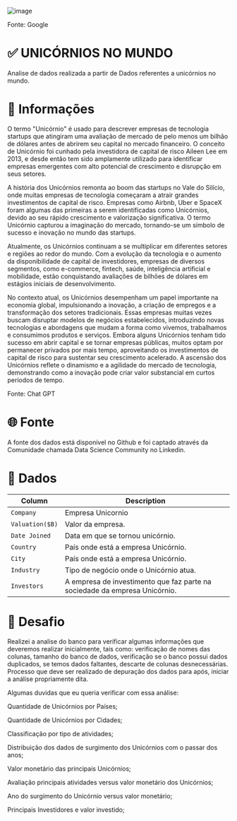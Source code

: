 ![image](https://github.com/LerinaMM/unicorn_data_analysis/assets/83770121/7685bd99-2cf2-41ab-a3de-e7d2b720d91a)

Fonte: Google

# ✅ UNICÓRNIOS NO MUNDO

Analise de dados realizada a partir de Dados referentes a unicórnios no mundo.

# 📖 Informações

O termo "Unicórnio" é usado para descrever empresas de tecnologia startups que atingiram uma avaliação de mercado de pelo menos um bilhão de dólares antes de abrirem seu capital no mercado financeiro. O conceito de Unicórnio foi cunhado pela investidora de capital de risco Aileen Lee em 2013, e desde então tem sido amplamente utilizado para identificar empresas emergentes com alto potencial de crescimento e disrupção em seus setores.

A história dos Unicórnios remonta ao boom das startups no Vale do Silício, onde muitas empresas de tecnologia começaram a atrair grandes investimentos de capital de risco. Empresas como Airbnb, Uber e SpaceX foram algumas das primeiras a serem identificadas como Unicórnios, devido ao seu rápido crescimento e valorização significativa. O termo Unicórnio capturou a imaginação do mercado, tornando-se um símbolo de sucesso e inovação no mundo das startups.

Atualmente, os Unicórnios continuam a se multiplicar em diferentes setores e regiões ao redor do mundo. Com a evolução da tecnologia e o aumento da disponibilidade de capital de investidores, empresas de diversos segmentos, como e-commerce, fintech, saúde, inteligência artificial e mobilidade, estão conquistando avaliações de bilhões de dólares em estágios iniciais de desenvolvimento.

No contexto atual, os Unicórnios desempenham um papel importante na economia global, impulsionando a inovação, a criação de empregos e a transformação dos setores tradicionais. Essas empresas muitas vezes buscam disruptar modelos de negócios estabelecidos, introduzindo novas tecnologias e abordagens que mudam a forma como vivemos, trabalhamos e consumimos produtos e serviços. Embora alguns Unicórnios tenham tido sucesso em abrir capital e se tornar empresas públicas, muitos optam por permanecer privados por mais tempo, aproveitando os investimentos de capital de risco para sustentar seu crescimento acelerado. A ascensão dos Unicórnios reflete o dinamismo e a agilidade do mercado de tecnologia, demonstrando como a inovação pode criar valor substancial em curtos períodos de tempo.

Fonte: Chat GPT

# 🌐 Fonte

A fonte dos dados está disponível no Github e foi captado através da Comunidade chamada Data Science Community no Linkedin.

# 💾 Dados

| Column     | Description              |
|------------|--------------------------|
| `Company` | Empresa Unicornio |
| `Valuation($B)` | Valor da empresa. |
| `Date Joined` | Data em que se tornou unicórnio. |
| `Country` | País onde está a empresa Unicórnio. |
| `City` | País onde está a empresa Unicórnio. |
| `Industry` | Tipo de negócio onde o Unicórnio atua. |
| `Investors` | A empresa de investimento que faz parte na sociedade da empresa Unicórnio. |

# 🧾 Desafio 

Realizei a analise do banco para verificar algumas informações que deveremos realizar inicialmente, tais como: verificação de nomes das colunas, tamanho do banco de dados, verificação se o banco possui dados duplicados, se temos dados faltantes, descarte de colunas desnecessárias. Processo que deve ser realizado de depuração dos dados para após, iniciar a análise propriamente dita.

Algumas duvidas que eu queria verificar com essa análise:

Quantidade de Unicórnios por Países;

Quantidade de Unicórnios por Cidades;

Classificação por tipo de atividades;

Distribuição dos dados de surgimento dos Unicórnios com o passar dos anos;

Valor monetário das principais Unicórnios;

Avaliação principais atividades versus valor monetário dos Unicórnios;

Ano do surgimento do Unicórnio versus valor monetário;

Principais Investidores e valor investido;

